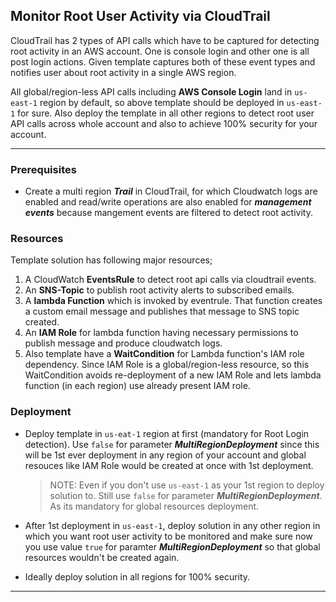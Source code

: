 ## Monitor Root User Activity via CloudTrail

CloudTrail has 2 types of API calls which have to be captured for detecting root activity in an AWS account. One is console login and other one is all post login actions. Given template captures both of these event types and notifies user about root activity in a single AWS region.

All global/region-less API calls including **AWS Console Login** land in `us-east-1` region by default, so above template should be deployed in `us-east-1` for sure. Also deploy the template in all other regions to detect root user API calls across whole account and also to achieve 100% security for your account.

----

### Prerequisites
- Create a multi region _**Trail**_ in CloudTrail, for which Cloudwatch logs are enabled and read/write operations are also enabled for _**management events**_ because mangement events are filtered to detect root activity.

### Resources
Template solution has following major resources;
1. A CloudWatch **EventsRule** to detect root api calls via cloudtrail events.
2. An **SNS-Topic** to publish root activity alerts to subscribed emails.
3. A **lambda Function** which is invoked by eventrule. That function creates a custom email message and publishes that message to SNS topic created.
4. An **IAM Role** for lambda function having necessary permissions to publish message and produce cloudwatch logs. 
5. Also template have a **WaitCondition** for Lambda function's IAM role dependency. Since IAM Role is a global/region-less resource, so this WaitCondition avoids re-deployment of a new IAM Role and lets lambda function (in each region) use already present IAM role.

### Deployment

- Deploy template in `us-eat-1` region at first (mandatory for Root Login detection). Use `false` for parameter _**MultiRegionDeployment**_ since this will be 1st ever deployment in any region of your account and global resouces like IAM Role would be created at once with 1st deployment.
	
	> NOTE: Even if you don't use `us-east-1` as your 1st region to deploy solution to. Still use `false` for parameter _**MultiRegionDeployment**_. As its mandatory for global resources deployment.

- After 1st deployment in `us-east-1`, deploy solution in any other region in which you want root user activity to be monitored and make sure now you use value `true` for paramter _**MultiRegionDeployment**_ so that global resources wouldn't be created again.
- Ideally deploy solution in all regions for 100% security.

----